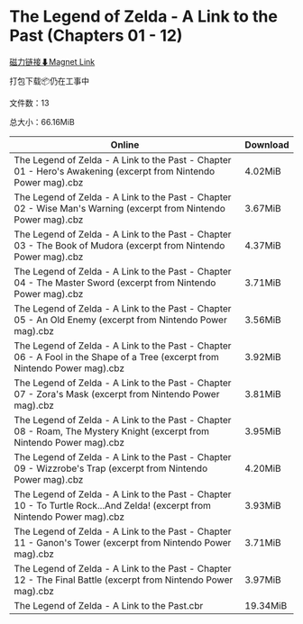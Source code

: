 # The Legend of Zelda - A Link to the Past (Chapters 01 - 12)

[磁力链接⬇Magnet Link](magnet:?xt=urn:btih:083c86764c7babc97c1e77b6b54d843ae3ab5397&dn=The%20Legend%20of%20Zelda%20-%20A%20Link%20to%20the%20Past%20%28Chapters%2001%20-%2012%29)

打包下载📦仍在工事中

文件数：13

总大小：66.16MiB

Online | Download
--- | ---
The Legend of Zelda - A Link to the Past - Chapter 01 - Hero's Awakening (excerpt from Nintendo Power mag).cbz | 4.02MiB
The Legend of Zelda - A Link to the Past - Chapter 02 - Wise Man's Warning (excerpt from Nintendo Power mag).cbz | 3.67MiB
The Legend of Zelda - A Link to the Past - Chapter 03 - The Book of Mudora (excerpt from Nintendo Power mag).cbz | 4.37MiB
The Legend of Zelda - A Link to the Past - Chapter 04 - The Master Sword (excerpt from Nintendo Power mag).cbz | 3.71MiB
The Legend of Zelda - A Link to the Past - Chapter 05 - An Old Enemy (excerpt from Nintendo Power mag).cbz | 3.56MiB
The Legend of Zelda - A Link to the Past - Chapter 06 - A Fool in the Shape of a Tree (excerpt from Nintendo Power mag).cbz | 3.92MiB
The Legend of Zelda - A Link to the Past - Chapter 07 - Zora's Mask (excerpt from Nintendo Power mag).cbz | 3.81MiB
The Legend of Zelda - A Link to the Past - Chapter 08 - Roam, The Mystery Knight (excerpt from Nintendo Power mag).cbz | 3.95MiB
The Legend of Zelda - A Link to the Past - Chapter 09 - Wizzrobe's Trap (excerpt from Nintendo Power mag).cbz | 4.20MiB
The Legend of Zelda - A Link to the Past - Chapter 10 - To Turtle Rock...And Zelda! (excerpt from Nintendo Power mag).cbz | 3.93MiB
The Legend of Zelda - A Link to the Past - Chapter 11 - Ganon's Tower (excerpt from Nintendo Power mag).cbz | 3.71MiB
The Legend of Zelda - A Link to the Past - Chapter 12 - The Final Battle (excerpt from Nintendo Power mag).cbz | 3.97MiB
The Legend of Zelda - A Link to the Past.cbr | 19.34MiB